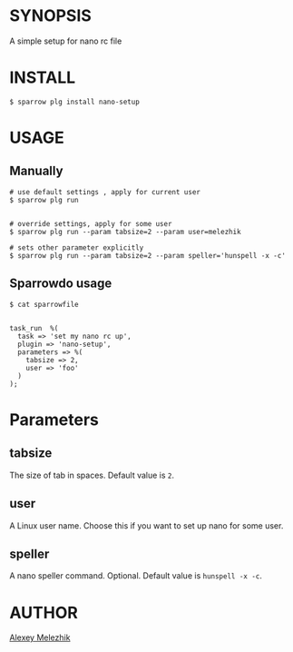 # SYNOPSIS

A simple setup for nano rc file

# INSTALL

    $ sparrow plg install nano-setup 

# USAGE

## Manually

    # use default settings , apply for current user    
    $ sparrow plg run 


    # override settings, apply for some user    
    $ sparrow plg run --param tabsize=2 --param user=melezhik
         
    # sets other parameter explicitly
    $ sparrow plg run --param tabsize=2 --param speller='hunspell -x -c'

## Sparrowdo usage
    
    $ cat sparrowfile

    
    task_run  %(
      task => 'set my nano rc up',
      plugin => 'nano-setup',
      parameters => %( 
        tabsize => 2,
        user => 'foo'
      )
    );
        

# Parameters

## tabsize

The size of tab in spaces. Default value is `2`.

## user

A Linux user name. Choose this if you want to set up nano for some user.

## speller

A nano speller command. Optional. Default value is `hunspell -x -c`.


# AUTHOR

[Alexey Melezhik](mailto:gmail.com)


